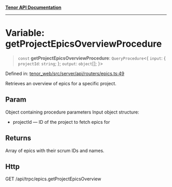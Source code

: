 [**Tenor API Documentation**](../../README.md)

***

# Variable: getProjectEpicsOverviewProcedure

> `const` **getProjectEpicsOverviewProcedure**: `QueryProcedure`\<\{ `input`: \{ `projectId`: `string`; \}; `output`: `object`[]; \}\>

Defined in: [tenor\_web/src/server/api/routers/epics.ts:49](https://github.com/Apantli/Tenor/blob/b33873959b5093fc3e3d66ac4f230a78a6395bbd/tenor_web/src/server/api/routers/epics.ts#L49)

Retrieves an overview of epics for a specific project.

## Param

Object containing procedure parameters
Input object structure:
- projectId — ID of the project to fetch epics for

## Returns

Array of epics with their scrum IDs and names.

## Http

GET /api/trpc/epics.getProjectEpicsOverview
